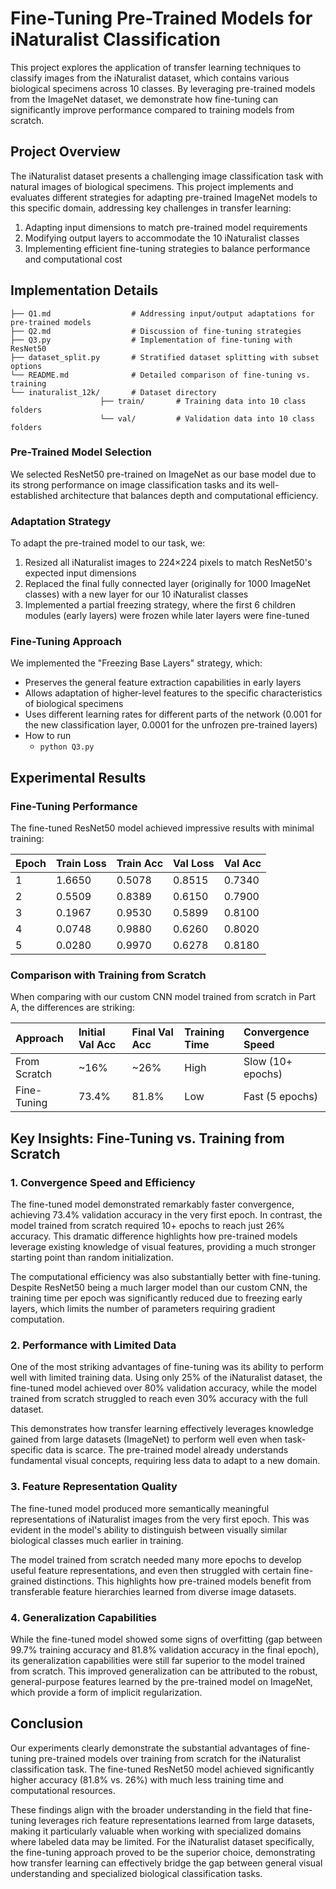 # Fine-Tuning Pre-Trained Models for iNaturalist Classification

This project explores the application of transfer learning techniques to classify images from the iNaturalist dataset, which contains various biological specimens across 10 classes. By leveraging pre-trained models from the ImageNet dataset, we demonstrate how fine-tuning can significantly improve performance compared to training models from scratch.

## Project Overview

The iNaturalist dataset presents a challenging image classification task with natural images of biological specimens. This project implements and evaluates different strategies for adapting pre-trained ImageNet models to this specific domain, addressing key challenges in transfer learning:

1. Adapting input dimensions to match pre-trained model requirements
2. Modifying output layers to accommodate the 10 iNaturalist classes
3. Implementing efficient fine-tuning strategies to balance performance and computational cost

## Implementation Details
```
├── Q1.md                  # Addressing input/output adaptations for pre-trained models
├── Q2.md                  # Discussion of fine-tuning strategies
├── Q3.py                  # Implementation of fine-tuning with ResNet50
├── dataset_split.py       # Stratified dataset splitting with subset options
└── README.md              # Detailed comparison of fine-tuning vs. training 
└── inaturalist_12k/       # Dataset directory
                    ├── train/       # Training data into 10 class folders
                    └── val/         # Validation data into 10 class folders
```

### Pre-Trained Model Selection

We selected ResNet50 pre-trained on ImageNet as our base model due to its strong performance on image classification tasks and its well-established architecture that balances depth and computational efficiency.

### Adaptation Strategy

To adapt the pre-trained model to our task, we:

1. Resized all iNaturalist images to 224×224 pixels to match ResNet50's expected input dimensions
2. Replaced the final fully connected layer (originally for 1000 ImageNet classes) with a new layer for our 10 iNaturalist classes
3. Implemented a partial freezing strategy, where the first 6 children modules (early layers) were frozen while later layers were fine-tuned

### Fine-Tuning Approach

We implemented the "Freezing Base Layers" strategy, which:

- Preserves the general feature extraction capabilities in early layers
- Allows adaptation of higher-level features to the specific characteristics of biological specimens
- Uses different learning rates for different parts of the network (0.001 for the new classification layer, 0.0001 for the unfrozen pre-trained layers)
- How to run
  - ``python Q3.py``


## Experimental Results

### Fine-Tuning Performance

The fine-tuned ResNet50 model achieved impressive results with minimal training:


| Epoch | Train Loss | Train Acc | Val Loss | Val Acc |
| :-- | :-- | :-- | :-- | :-- |
| 1 | 1.6650 | 0.5078 | 0.8515 | 0.7340 |
| 2 | 0.5509 | 0.8389 | 0.6150 | 0.7900 |
| 3 | 0.1967 | 0.9530 | 0.5899 | 0.8100 |
| 4 | 0.0748 | 0.9880 | 0.6260 | 0.8020 |
| 5 | 0.0280 | 0.9970 | 0.6278 | 0.8180 |

### Comparison with Training from Scratch

When comparing with our custom CNN model trained from scratch in Part A, the differences are striking:


| Approach | Initial Val Acc | Final Val Acc | Training Time | Convergence Speed |
| :-- | :-- | :-- | :-- | :-- |
| From Scratch | ~16% | ~26% | High | Slow (10+ epochs) |
| Fine-Tuning | 73.4% | 81.8% | Low | Fast (5 epochs) |

## Key Insights: Fine-Tuning vs. Training from Scratch

### 1. Convergence Speed and Efficiency

The fine-tuned model demonstrated remarkably faster convergence, achieving 73.4% validation accuracy in the very first epoch. In contrast, the model trained from scratch required 10+ epochs to reach just 26% accuracy. This dramatic difference highlights how pre-trained models leverage existing knowledge of visual features, providing a much stronger starting point than random initialization.

The computational efficiency was also substantially better with fine-tuning. Despite ResNet50 being a much larger model than our custom CNN, the training time per epoch was significantly reduced due to freezing early layers, which limits the number of parameters requiring gradient computation.

### 2. Performance with Limited Data

One of the most striking advantages of fine-tuning was its ability to perform well with limited training data. Using only 25% of the iNaturalist dataset, the fine-tuned model achieved over 80% validation accuracy, while the model trained from scratch struggled to reach even 30% accuracy with the full dataset.

This demonstrates how transfer learning effectively leverages knowledge gained from large datasets (ImageNet) to perform well even when task-specific data is scarce. The pre-trained model already understands fundamental visual concepts, requiring less data to adapt to a new domain.

### 3. Feature Representation Quality

The fine-tuned model produced more semantically meaningful representations of iNaturalist images from the very first epoch. This was evident in the model's ability to distinguish between visually similar biological classes much earlier in training.

The model trained from scratch needed many more epochs to develop useful feature representations, and even then struggled with certain fine-grained distinctions. This highlights how pre-trained models benefit from transferable feature hierarchies learned from diverse image datasets.

### 4. Generalization Capabilities

While the fine-tuned model showed some signs of overfitting (gap between 99.7% training accuracy and 81.8% validation accuracy in the final epoch), its generalization capabilities were still far superior to the model trained from scratch. This improved generalization can be attributed to the robust, general-purpose features learned by the pre-trained model on ImageNet, which provide a form of implicit regularization.

## Conclusion

Our experiments clearly demonstrate the substantial advantages of fine-tuning pre-trained models over training from scratch for the iNaturalist classification task. The fine-tuned ResNet50 model achieved significantly higher accuracy (81.8% vs. 26%) with much less training time and computational resources.

These findings align with the broader understanding in the field that fine-tuning leverages rich feature representations learned from large datasets, making it particularly valuable when working with specialized domains where labeled data may be limited. For the iNaturalist dataset specifically, the fine-tuning approach proved to be the superior choice, demonstrating how transfer learning can effectively bridge the gap between general visual understanding and specialized biological classification tasks.
